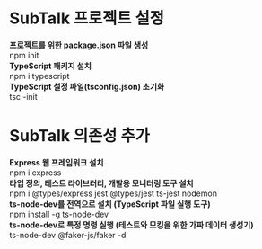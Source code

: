 # SubTalk 프로젝트 설정
**프로젝트를 위한 package.json 파일 생성**  
npm init  
**TypeScript 패키지 설치**  
npm i typescript  
**TypeScript 설정 파일(tsconfig.json) 초기화**  
tsc -init  

# SubTalk 의존성 추가
**Express 웹 프레임워크 설치**  
npm i express  
**타입 정의, 테스트 라이브러리, 개발용 모니터링 도구 설치**  
npm i @types/express jest @types/jest ts-jest nodemon  
**ts-node-dev를 전역으로 설치 (TypeScript 파일 실행 도구)**  
npm install -g ts-node-dev  
**ts-node-dev로 특정 명령 실행 (테스트와 모킹을 위한 가짜 데이터 생성기)**  
ts-node-dev @faker-js/faker -d  
